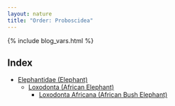 ```yaml
---
layout: nature
title: "Order: Proboscidea"
---
```


{% include blog_vars.html %}

## Index
* [Elephantidae (Elephant)]({{site.url}}/nature/animalia/chordata/mammalia/proboscidea/elephantidae.html)
  * [Loxodonta (African Elephant)]({{site.url}}/nature/animalia/chordata/mammalia/proboscidea/elephantidae/loxodonta.html)
    * [Loxodonta Africana (African Bush Elephant)]({{site.url}}/nature/animalia/chordata/mammalia/proboscidea/elephantidae/loxodonta/loxodonta_africana.html)


